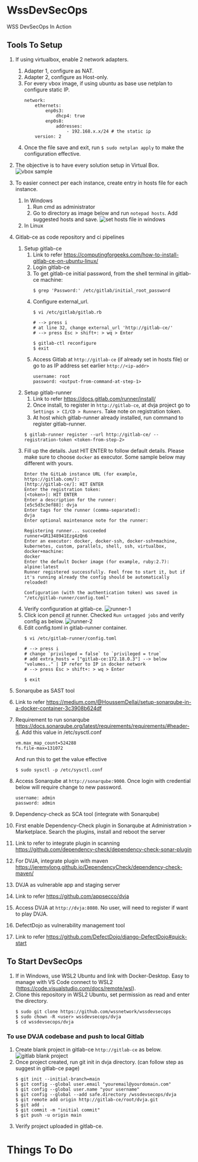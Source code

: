 # WssDevSecOps
WSS DevSecOps In Action
## Tools To Setup
1. If using virtualbox, enable 2 network adapters.
   1. Adapter 1, configure as NAT.
   2. Adapter 2, configure as Host-only.
   3. For every vbox image, if using ubuntu as base use netplan to configure static IP.
        ```
        network:
            ethernets:
                enp0s3:
                    dhcp4: true
                enp0s8:
                    addresses:
                        - 192.168.x.x/24 # the static ip
            version: 2
        ```
    4. Once the file save and exit, run `$ sudo netplan apply` to make the configuration effective.
2. The objective is to have every solution setup in Virtual Box.
   ![vbox sample](img/vbox-sample.jpg)
3. To easier connect per each instance, create entry in hosts file for each instance.
   1. In Windows
      1. Run cmd as administrator
      2. Go to directory as image below and run `notepad hosts`. Add suggested hosts and save.
        ![set hosts file in windows](img/set-hosts-file-in-windows.jpg)
   2. In Linux
4. Gitlab-ce as code repository and ci pipelines
   1. Setup gitlab-ce
      1. Link to refer https://computingforgeeks.com/how-to-install-gitlab-ce-on-ubuntu-linux/
      2. Login gitlab-ce
        1. To get gitlab-ce initial password, from the shell terminal in gitlab-ce machine:
            ```
            $ grep 'Password:' /etc/gitlab/initial_root_password
            ```
        2. Configure external_url.
            ```
            $ vi /etc/gitlab/gitlab.rb

            # --> press i
            # at line 32, change external_url 'http://gitlab-ce/'
            # --> press Esc > shift+: > wq > Enter

            $ gitlab-ctl reconfigure
            $ exit
            ```
        3. Access Gitlab at `http://gitlab-ce` (if already set in hosts file) or go to as IP address set earlier `http://<ip-addr>`
            ```
            username: root
            password: <output-from-command-at-step-1>
            ```
   2. Setup gitlab-runner 
      1. Link to refer https://docs.gitlab.com/runner/install/
      2. Once install, to register in `http://gitlab-ce`, at dvja project go to `Settings > CI/CD > Runners`. Take note on registration token.
      3. At host which gitlab-runner already installed, run command to register gitlab-runner.
        ```
        $ gitlab-runner register --url http://gitlab-ce/ --registration-token <token-from-step-2>
        ```
   3. Fill up the details. Just HIT ENTER to follow default details. Please make sure to choose `docker` as executor. Some sample below may different with yours.
        ```
        Enter the GitLab instance URL (for example, https://gitlab.com/):
        [http://gitlab-ce/]: HIT ENTER
        Enter the registration token:
        [<token>]: HIT ENTER
        Enter a description for the runner:
        [e5c5d3c3ef88]: dvja
        Enter tags for the runner (comma-separated):
        dvja
        Enter optional maintenance note for the runner:

        Registering runner... succeeded                     runner=GR1348941Ezg4zQn6
        Enter an executor: docker, docker-ssh, docker-ssh+machine, kubernetes, custom, parallels, shell, ssh, virtualbox, docker+machine:
        docker
        Enter the default Docker image (for example, ruby:2.7):
        alpine:latest
        Runner registered successfully. Feel free to start it, but if it's running already the config should be automatically reloaded!
        
        Configuration (with the authentication token) was saved in "/etc/gitlab-runner/config.toml"
        ```
   4. Verify configuration at gitlab-ce.
        ![runner-1](img/runner-1.jpg)
   5. Click icon pencil at runner. Checked `Run untagged jobs` and verify config as below.
        ![runner-2](img/runner-2.jpg)
   6.  Edit config.toml in gitlab-runner container.
        ```
        $ vi /etc/gitlab-runner/config.toml
        
        # --> press i
        # change `privileged = false` to `privileged = true`
        # add extra_hosts = ["gitlab-ce:172.18.0.3"] --> below "volumes.." | IP refer to IP in docker network
        # --> press Esc > shift+: > wq > Enter

        $ exit
        ```





5.  Sonarqube as SAST tool
   7. Link to refer https://medium.com/@HoussemDellai/setup-sonarqube-in-a-docker-container-3c3908b624df
   8. Requirement to run sonarqube https://docs.sonarqube.org/latest/requirements/requirements/#header-4.
        Add this value in /etc/sysctl.conf
        ```
        vm.max_map_count=524288
        fs.file-max=131072
        ```
        And run this to get the value effective
        ```
        $ sudo sysctl -p /etc/sysctl.conf
        ```
   9. Access Sonarqube at `http://sonarqube:9000`. Once login with credential below will require change to new password.
        ```
        username: admin
        password: admin
        ```
6.  Dependency-check as SCA tool (integrate with Sonarqube)
   10. First enable Dependency-Check plugin in Sonarqube at Administration > Marketplace. Search the plugins, install and reboot the server
   11. Link to refer to integrate plugin in scanning https://github.com/dependency-check/dependency-check-sonar-plugin
   12. For DVJA, integrate plugin with maven https://jeremylong.github.io/DependencyCheck/dependency-check-maven/
7.  DVJA as vulnerable app and staging server
   13. Link to refer https://github.com/appsecco/dvja
   14. Access DVJA at `http://dvja:8080`. No user, will need to register if want to play DVJA.
8.  DefectDojo as vulnerability management tool
   15. Link to refer https://github.com/DefectDojo/django-DefectDojo#quick-start
## To Start DevSecOps
1. If in Windows, use WSL2 Ubuntu and link with Docker-Desktop. Easy to manage with VS Code connect to WSL2 (https://code.visualstudio.com/docs/remote/wsl).
2. Clone this repository in WSL2 Ubuntu, set permission as read and enter the directory.
    ```
    $ sudo git clone https://github.com/wssnetwork/wssdevsecops
    $ sudo chown -R <user> wssdevsecops/dvja
    $ cd wssdevsecops/dvja
    ```
### To use DVJA codebase and push to local Gitlab
1. Create blank project in gitlab-ce `http://gitlab-ce` as below. 
    ![gitlab blank project](img/gitlab-blank-project.jpg)
3. Once project created, run git init in dvja directory. (can follow step as suggest in gitlab-ce page)
    ```
    $ git init --initial-branch=main
    $ git config --global user.email "youremail@yourdomain.com"
    $ git config --global user.name "your username"
    $ git config --global --add safe.directory /wssdevsecops/dvja
    $ git remote add origin http://gitlab-ce/root/dvja.git
    $ git add .
    $ git commit -m "initial commit"
    $ git push -u origin main
    ```
4. Verify project uploaded in gitlab-ce.
# Things To Do
